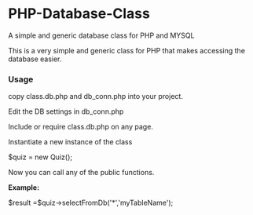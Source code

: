 # PHP-Database-Class
A simple and generic database class for PHP and MYSQL

<p>This is a very simple and generic class for PHP that makes accessing the database easier.</p>
<h3>Usage</h3>
<p>copy class.db.php and db_conn.php into your project.</p>
<p>Edit the DB settings in db_conn.php</p>

<p>Include or require class.db.php on any page. </p>
<p>Instantiate a new instance of the class</p>
<p>$quiz = new Quiz();</p>

<p>Now you can call any of the public functions.<p>
<p><b>Example:</b></p>
<p>$result =$quiz->selectFromDb('*','myTableName');</p>
